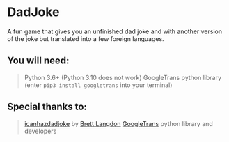 # DadJoke
A fun game that gives you an unfinished dad joke and with another version of the joke but translated into a few foreign languages.

## You will need:
> Python 3.6+ (Python 3.10 does not work)
> GoogleTrans python library (enter `pip3 install googletrans` into your terminal)


## Special thanks to:
> [icanhazdadjoke](https://icanhazdadjoke.com/) by [Brett Langdon](https://brett.is)
> [GoogleTrans](https://github.com/ssut/py-googletrans) python library and developers
